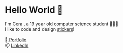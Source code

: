 # Hello World 👋 <br>
I'm Cera , a 19 year old computer science student 👩🏻‍💻  <br>
I like to code and design <a href="https://www.etsy.com/shop/ceraprints?">stickers</a>!<br><br>
 🌸[ Portfolio](https://cerasamson.github.io/) <br>
 📫   [ LinkedIn](https://www.linkedin.com/in/cerasamson/) <br>
<!--
**cerasamson/cerasamson** is a ✨ _special_ ✨ repository because its `README.md` (this file) appears on your GitHub profile.

Here are some ideas to get you started:

- 🔭 I’m currently working on ...
- 🌱 I’m currently learning ...
- 👯 I’m looking to collaborate on ...
- 🤔 I’m looking for help with ...
- 💬 Ask me about ...
- 📫 How to reach me: ...
- 😄 Pronouns: ...
- ⚡ Fun fact: ...
-->
